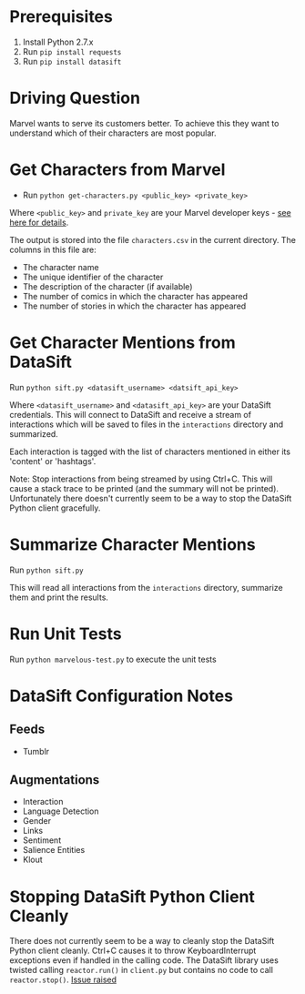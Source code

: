 # Prerequisites
1. Install Python 2.7.x
2. Run `pip install requests`
3. Run `pip install datasift`

# Driving Question
Marvel wants to serve its customers better. To achieve this they want to
understand which of their characters are most popular.

# Get Characters from Marvel

* Run `python get-characters.py <public_key> <private_key>`

Where `<public_key>` and `private_key` are your Marvel developer keys -
  [see here for details](http://developer.marvel.com/signup).

The output is stored into the file `characters.csv` in the current directory.
The columns in this file are:

* The character name
* The unique identifier of the character
* The description of the character (if available)
* The number of comics in which the character has appeared
* The number of stories in which the character has appeared

# Get Character Mentions from DataSift

Run `python sift.py <datasift_username> <datsift_api_key>`

Where `<datasift_username>` and `<datasift_api_key>` are your DataSift
credentials. This will connect to DataSift and receive a stream of interactions
which will be saved to files in the `interactions` directory and summarized.

Each interaction is tagged with the list of characters mentioned in either its
'content' or 'hashtags'.

Note: Stop interactions from being streamed by using Ctrl+C. This will cause a
stack trace to be printed (and the summary will not be printed). Unfortunately
there doesn't currently seem to be a way to stop the DataSift Python client
gracefully.

# Summarize Character Mentions

Run `python sift.py`

This will read all interactions from the `interactions` directory, summarize
them and print the results.

# Run Unit Tests
Run `python marvelous-test.py` to execute the unit tests

# DataSift Configuration Notes
## Feeds
* Tumblr

## Augmentations
* Interaction
* Language Detection
* Gender
* Links
* Sentiment
* Salience Entities
* Klout

# Stopping DataSift Python Client Cleanly
There does not currently seem to be a way to cleanly stop the DataSift Python
client cleanly. Ctrl+C causes it to throw KeyboardInterrupt exceptions even
if handled in the calling code. The DataSift library uses twisted calling
`reactor.run()` in `client.py` but contains no code to call `reactor.stop()`. [Issue raised]()
